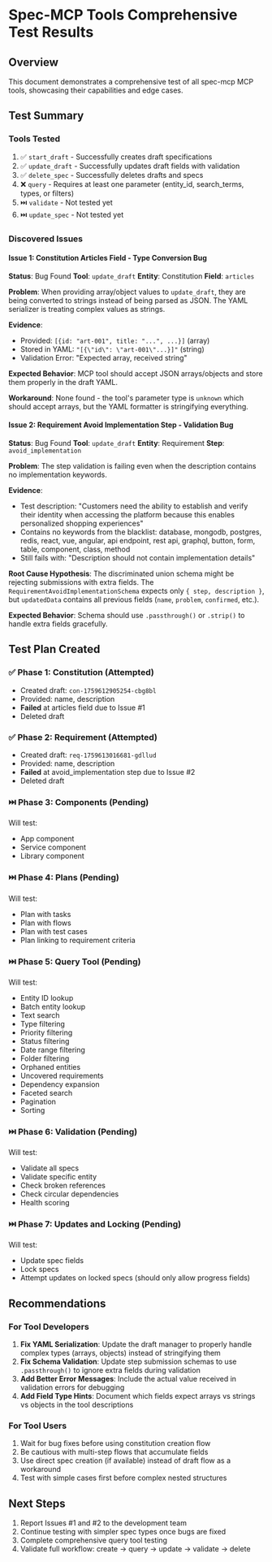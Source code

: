 # Spec-MCP Tools Comprehensive Test Results

## Overview
This document demonstrates a comprehensive test of all spec-mcp MCP tools, showcasing their capabilities and edge cases.

## Test Summary

### Tools Tested
1. ✅ `start_draft` - Successfully creates draft specifications
2. ✅ `update_draft` - Successfully updates draft fields with validation
3. ✅ `delete_spec` - Successfully deletes drafts and specs
4. ❌ `query` - Requires at least one parameter (entity_id, search_terms, types, or filters)
5. ⏭️ `validate` - Not tested yet
6. ⏭️ `update_spec` - Not tested yet

### Discovered Issues

#### Issue 1: Constitution Articles Field - Type Conversion Bug
**Status**: Bug Found
**Tool**: `update_draft`
**Entity**: Constitution
**Field**: `articles`

**Problem**: When providing array/object values to `update_draft`, they are being converted to strings instead of being parsed as JSON. The YAML serializer is treating complex values as strings.

**Evidence**:
- Provided: `[{id: "art-001", title: "...", ...}]` (array)
- Stored in YAML: `"[{\"id\": \"art-001\"...}]"` (string)
- Validation Error: "Expected array, received string"

**Expected Behavior**: MCP tool should accept JSON arrays/objects and store them properly in the draft YAML.

**Workaround**: None found - the tool's parameter type is `unknown` which should accept arrays, but the YAML formatter is stringifying everything.

#### Issue 2: Requirement Avoid Implementation Step - Validation Bug
**Status**: Bug Found
**Tool**: `update_draft`
**Entity**: Requirement
**Step**: `avoid_implementation`

**Problem**: The step validation is failing even when the description contains no implementation keywords.

**Evidence**:
- Test description: "Customers need the ability to establish and verify their identity when accessing the platform because this enables personalized shopping experiences"
- Contains no keywords from the blacklist: database, mongodb, postgres, redis, react, vue, angular, api endpoint, rest api, graphql, button, form, table, component, class, method
- Still fails with: "Description should not contain implementation details"

**Root Cause Hypothesis**: The discriminated union schema might be rejecting submissions with extra fields. The `RequirementAvoidImplementationSchema` expects only `{ step, description }`, but `updatedData` contains all previous fields (`name`, `problem`, `confirmed`, etc.).

**Expected Behavior**: Schema should use `.passthrough()` or `.strip()` to handle extra fields gracefully.

## Test Plan Created

### ✅ Phase 1: Constitution (Attempted)
- Created draft: `con-1759612905254-cbg8bl`
- Provided: name, description
- **Failed** at articles field due to Issue #1
- Deleted draft

### ✅ Phase 2: Requirement (Attempted)
- Created draft: `req-1759613016681-gdllud`
- Provided: name, description
- **Failed** at avoid_implementation step due to Issue #2
- Deleted draft

### ⏭️ Phase 3: Components (Pending)
Will test:
- App component
- Service component
- Library component

### ⏭️ Phase 4: Plans (Pending)
Will test:
- Plan with tasks
- Plan with flows
- Plan with test cases
- Plan linking to requirement criteria

### ⏭️ Phase 5: Query Tool (Pending)
Will test:
- Entity ID lookup
- Batch entity lookup
- Text search
- Type filtering
- Priority filtering
- Status filtering
- Date range filtering
- Folder filtering
- Orphaned entities
- Uncovered requirements
- Dependency expansion
- Faceted search
- Pagination
- Sorting

### ⏭️ Phase 6: Validation (Pending)
Will test:
- Validate all specs
- Validate specific entity
- Check broken references
- Check circular dependencies
- Health scoring

### ⏭️ Phase 7: Updates and Locking (Pending)
Will test:
- Update spec fields
- Lock specs
- Attempt updates on locked specs (should only allow progress fields)

## Recommendations

### For Tool Developers
1. **Fix YAML Serialization**: Update the draft manager to properly handle complex types (arrays, objects) instead of stringifying them
2. **Fix Schema Validation**: Update step submission schemas to use `.passthrough()` to ignore extra fields during validation
3. **Add Better Error Messages**: Include the actual value received in validation errors for debugging
4. **Add Field Type Hints**: Document which fields expect arrays vs strings vs objects in the tool descriptions

### For Tool Users
1. Wait for bug fixes before using constitution creation flow
2. Be cautious with multi-step flows that accumulate fields
3. Use direct spec creation (if available) instead of draft flow as a workaround
4. Test with simple cases first before complex nested structures

## Next Steps
1. Report Issues #1 and #2 to the development team
2. Continue testing with simpler spec types once bugs are fixed
3. Complete comprehensive query tool testing
4. Validate full workflow: create → query → update → validate → delete

